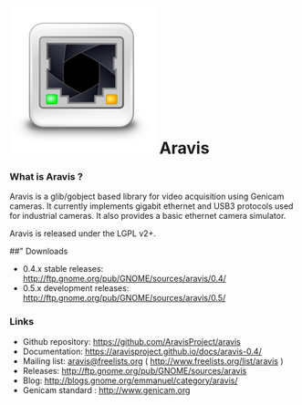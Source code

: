 # ![](viewer/icons/gnome/256x256/apps/aravis.png) Aravis


### What is Aravis ?

Aravis is a glib/gobject based library for video acquisition using Genicam cameras. It currently implements gigabit ethernet and USB3 protocols used for industrial cameras. It also provides a basic ethernet camera simulator.

Aravis is released under the LGPL v2+.

##" Downloads

* 0.4.x stable releases: http://ftp.gnome.org/pub/GNOME/sources/aravis/0.4/
* 0.5.x development releases: http://ftp.gnome.org/pub/GNOME/sources/aravis/0.5/

### Links

* Github repository: https://github.com/AravisProject/aravis
* Documentation: https://aravisproject.github.io/docs/aravis-0.4/
* Mailing list: aravis@freelists.org ( http://www.freelists.org/list/aravis )
* Releases: http://ftp.gnome.org/pub/GNOME/sources/aravis
* Blog: http://blogs.gnome.org/emmanuel/category/aravis/
* Genicam standard : http://www.genicam.org
